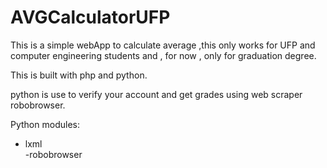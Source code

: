 # AVGCalculatorUFP
This is a simple webApp to calculate average ,this only works for UFP and computer engineering students and , for now , only for graduation degree.  

This is built with php and python.  

 python is use to verify your account and get grades using web scraper robobrowser.


Python modules:  
- lxml  
-robobrowser  
